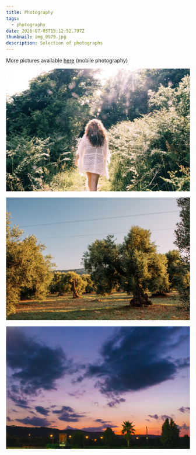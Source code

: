 ```yaml
---
title: Photography
tags:
  - photography
date: 2020-07-05T15:12:52.797Z
thumbnail: img_0975.jpg
description: Selection of photographs
---
```

More pictures available [here](https://vsco.co/vldslav/) (mobile photography)

![](img_8894.jpg)

![](img_1118.jpg)

![](img_0975.jpg)